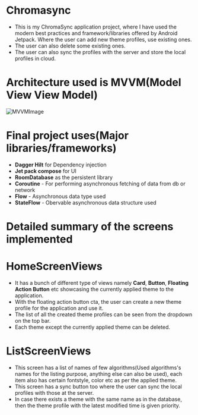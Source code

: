 # Chromasync
- This is my ChromaSync application project, where I have used the modern  best practices  and framework/libraries offered by Android Jetpack. Where the user can add new theme profiles, use existing ones.
- The user can also delete some existing ones.
- The user can also sync the profiles with the server and store the local profiles in cloud.


# Architecture used is MVVM(Model View View Model)
![MVVMImage](https://github.com/siddhant123-geek/MyNewsApplicationProjectWithJetpackComposeAndDaggerHilt/assets/82453362/439310a1-bc05-4d6f-b6e1-fcf116b81eb2)


# Final project uses(Major libraries/frameworks)
- **Dagger Hilt** for Dependency injection
- **Jet pack compose** for UI
- **RoomDatabase** as the persistent library
- **Coroutine** - For performing asynchronous fetching of data from db or network
- **Flow** - Asynchronous data type used
- **StateFlow** - Obervable asynchronous data structure used


# Detailed summary of the screens implemented
# HomeScreenViews
- It has a bunch of different type of views namely **Card**, **Button**, **Floating Action Button** etc showcasing the currently applied theme to the application.
- With the floating action button cta, the user can create a new theme profile for the application and use it.
- The list of all the created theme profiles can be seen from the dropdown on the top bar.
- Each theme except the currently applied theme can be deleted.
# ListScreenViews 
- This screen has a list of names of few algorithms(Used algorithms's names for the listing purpose, anything else can also be used), each item also has certain fontstyle, color etc as per the applied theme.
- This screen has a sync button too where the user can sync the local profiles with those at the server.
- In case there exists a theme with the same name as in the database, then the theme profile with the latest modified time is given priority.
